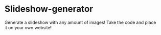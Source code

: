 # Slideshow-generator
Generate a slideshow with any amount of images! Take the code and place it on your own website!
